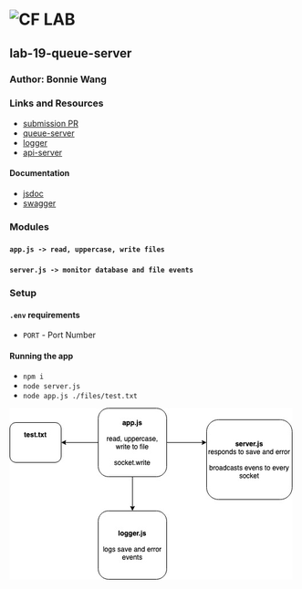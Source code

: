 # ![CF](http://i.imgur.com/7v5ASc8.png) LAB

## lab-19-queue-server

### Author: Bonnie Wang

### Links and Resources

- [submission PR](https://github.com/401-advanced-javascript-bw/lab-19-queue-server/pull/1)
- [queue-server](https://lab-19-queue-server-bw.herokuapp.com/)
- [logger](https://lab-19-logger-bw.azurewebsites.net)
- [api-server](https://lab-19-api-server-bw.herokuapp.com/)

#### Documentation

- [jsdoc](http://xyz.com)
- [swagger](https://lab-19-api-server-bw.herokuapp.com/api/v1/doc/)

### Modules

#### `app.js -> read, uppercase, write files`

#### `server.js -> monitor database and file events`

### Setup

#### `.env` requirements

- `PORT` - Port Number

#### Running the app

- `npm i`
- `node server.js`
- `node app.js ./files/test.txt`

![](./assets/uml.jpg)
